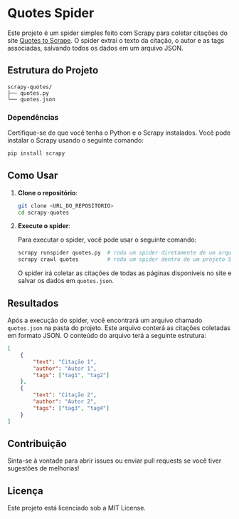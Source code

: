 # Quotes Spider

Este projeto é um spider simples feito com Scrapy para coletar citações do site [Quotes to Scrape](http://quotes.toscrape.com/). O spider extrai o texto da citação, o autor e as tags associadas, salvando todos os dados em um arquivo JSON.

## Estrutura do Projeto

```
scrapy-quotes/
├── quotes.py
└── quotes.json
```

### Dependências

Certifique-se de que você tenha o Python e o Scrapy instalados. Você pode instalar o Scrapy usando o seguinte comando:

```bash
pip install scrapy
```

## Como Usar

1. **Clone o repositório**:

   ```bash
   git clone <URL_DO_REPOSITORIO>
   cd scrapy-quotes
   ```

2. **Execute o spider**:

   Para executar o spider, você pode usar o seguinte comando:

   ```bash
   scrapy runspider quotes.py  # roda um spider diretamente de um arquivo Python
   scrapy crawl quotes         # roda um spider dentro de um projeto Scrapy
   ```

   O spider irá coletar as citações de todas as páginas disponíveis no site e salvar os dados em `quotes.json`.

## Resultados

Após a execução do spider, você encontrará um arquivo chamado `quotes.json` na pasta do projeto. Este arquivo conterá as citações coletadas em formato JSON. O conteúdo do arquivo terá a seguinte estrutura:

```json
[
    {
        "text": "Citação 1",
        "author": "Autor 1",
        "tags": ["tag1", "tag2"]
    },
    {
        "text": "Citação 2",
        "author": "Autor 2",
        "tags": ["tag3", "tag4"]
    }
]
```

## Contribuição

Sinta-se à vontade para abrir issues ou enviar pull requests se você tiver sugestões de melhorias!

## Licença

Este projeto está licenciado sob a MIT License.

